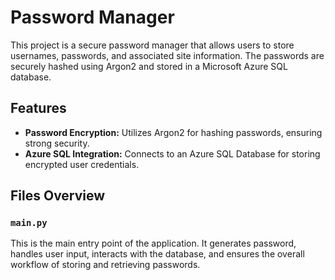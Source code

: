 # Password Manager

This project is a secure password manager that allows users to store usernames, passwords, and associated site information. The passwords are securely hashed using Argon2 and stored in a Microsoft Azure SQL database.

## Features

- **Password Encryption:** Utilizes Argon2 for hashing passwords, ensuring strong security.
- **Azure SQL Integration:** Connects to an Azure SQL Database for storing encrypted user credentials.

## Files Overview

### `main.py`

This is the main entry point of the application. It generates password, handles user input, interacts with the database, and ensures the overall workflow of storing and retrieving passwords.


